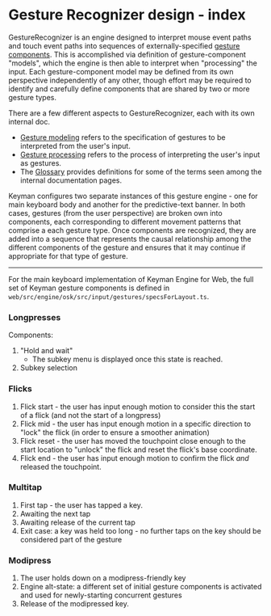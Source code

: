 # Gesture Recognizer design - index

GestureRecognizer is an engine designed to interpret mouse event paths and touch event paths into sequences of externally-specified [gesture components](./glossary.md).  This is accomplished via definition of gesture-component "models", which the engine is then able to interpret when "processing" the input.  Each gesture-component model may be defined from its own perspective independently of any other, though effort may be required to identify and carefully define components that are shared by two or more gesture types.

There are a few different aspects to GestureRecognizer, each with its own internal doc.

- [Gesture modeling](./gesture-modeling.md) refers to the specification of gestures to be interpreted from the user's input.
- [Gesture processing](./gesture-processing.md) refers to the process of interpreting the user's input as gestures.
- The [Glossary](./glossary.md) provides definitions for some of the terms seen among the internal documentation pages.

Keyman configures two separate instances of this gesture engine - one for main keyboard body and another for the predictive-text banner.  In both cases, gestures (from the user perspective) are broken own into components, each corresponding to different movement patterns that comprise a each gesture type.  Once components are recognized, they are added into a sequence that represents the causal relationship among the different components of the gesture and ensures that it may continue if appropriate for that type of gesture.

----

For the main keyboard implementation of Keyman Engine for Web, the full set of Keyman gesture components is defined in `web/src/engine/osk/src/input/gestures/specsForLayout.ts`.

### Longpresses

Components:
1. "Hold and wait"
    - The subkey menu is displayed once this state is reached.
2. Subkey selection

### Flicks
1. Flick start - the user has input enough motion to consider this the start of a flick (and not the start of a longpress)
2. Flick mid - the user has input enough motion in a specific direction to "lock" the flick (in order to ensure a smoother animation)
3. Flick reset - the user has moved the touchpoint close enough to the start location to "unlock" the flick and reset the flick's base coordinate.
4. Flick end - the user has input enough motion to confirm the flick _and_ released the touchpoint.

### Multitap
1. First tap - the user has tapped a key.
2. Awaiting the next tap
3. Awaiting release of the current tap
4. Exit case:  a key was held too long - no further taps on the key should be considered part of the gesture

### Modipress
1. The user holds down on a modipress-friendly key
2. Engine alt-state:  a different set of initial gesture components is activated and used for newly-starting concurrent gestures
3. Release of the modipressed key.
